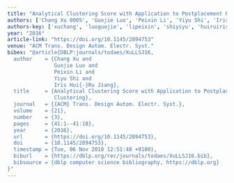 ```yaml
---
title: "Analytical Clustering Score with Application to Postplacement Register Clustering"
authors: ['Chang Xu 0005', 'Guojie Luo', 'Peixin Li', 'Yiyu Shi', 'Iris Hui-Ru Jiang']
authors-key: ['xuchang', 'luoguojie', 'lipeixin', 'shiyiyu', 'huiruiris']
year: "2016"
article-link: "https://doi.org/10.1145/2894753"
venue: "ACM Trans. Design Autom. Electr. Syst."
bibex: "@article{DBLP:journals/todaes/XuLLSJ16,
  author    = {Chang Xu and
               Guojie Luo and
               Peixin Li and
               Yiyu Shi and
               Iris Hui{-}Ru Jiang},
  title     = {Analytical Clustering Score with Application to Postplacement Register
               Clustering},
  journal   = {{ACM} Trans. Design Autom. Electr. Syst.},
  volume    = {21},
  number    = {3},
  pages     = {41:1--41:18},
  year      = {2016},
  url       = {https://doi.org/10.1145/2894753},
  doi       = {10.1145/2894753},
  timestamp = {Tue, 06 Nov 2018 12:51:48 +0100},
  biburl    = {https://dblp.org/rec/journals/todaes/XuLLSJ16.bib},
  bibsource = {dblp computer science bibliography, https://dblp.org}
}"
---
```

